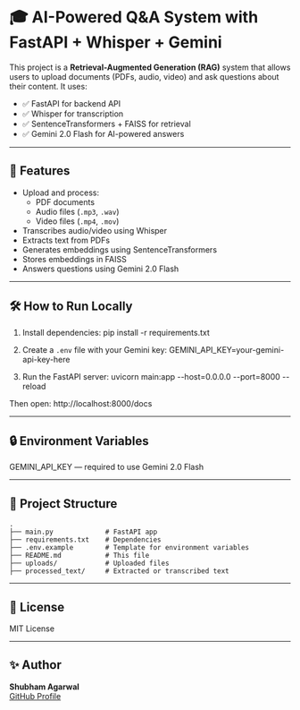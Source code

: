 # 🎓 AI-Powered Q&A System with FastAPI + Whisper + Gemini

This project is a **Retrieval-Augmented Generation (RAG)** system that allows users to upload documents (PDFs, audio, video) and ask questions about their content. It uses:

- ✅ FastAPI for backend API
- ✅ Whisper for transcription
- ✅ SentenceTransformers + FAISS for retrieval
- ✅ Gemini 2.0 Flash for AI-powered answers

---

## 🚀 Features

- Upload and process:
    - PDF documents
    - Audio files (`.mp3`, `.wav`)
    - Video files (`.mp4`, `.mov`)
- Transcribes audio/video using Whisper
- Extracts text from PDFs
- Generates embeddings using SentenceTransformers
- Stores embeddings in FAISS
- Answers questions using Gemini 2.0 Flash

---

## 🛠️ How to Run Locally

1. Install dependencies:
    pip install -r requirements.txt

2. Create a `.env` file with your Gemini key:
    GEMINI_API_KEY=your-gemini-api-key-here

3. Run the FastAPI server:
    uvicorn main:app --host=0.0.0.0 --port=8000 --reload

Then open:
    http://localhost:8000/docs

---

## 🔒 Environment Variables

GEMINI_API_KEY — required to use Gemini 2.0 Flash

---

## 📁 Project Structure

    .
    ├── main.py             # FastAPI app
    ├── requirements.txt    # Dependencies
    ├── .env.example        # Template for environment variables
    ├── README.md           # This file
    ├── uploads/            # Uploaded files
    ├── processed_text/     # Extracted or transcribed text

---

## 📄 License

MIT License

---

## ✨ Author

**Shubham Agarwal**  
[GitHub Profile](https://github.com/shubham119413)
